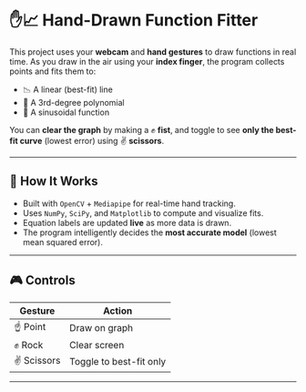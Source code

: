 # ✋📈 Hand-Drawn Function Fitter

This project uses your **webcam** and **hand gestures** to draw functions in real time. As you draw in the air using your **index finger**, the program collects points and fits them to:

- 📉 A linear (best-fit) line  
- 📐 A 3rd-degree polynomial  
- 🔁 A sinusoidal function

You can **clear the graph** by making a ✊ **fist**, and toggle to see **only the best-fit curve** (lowest error) using ✌️ **scissors**.

---

## 🔧 How It Works

- Built with `OpenCV` + `Mediapipe` for real-time hand tracking.
- Uses `NumPy`, `SciPy`, and `Matplotlib` to compute and visualize fits.
- Equation labels are updated **live** as more data is drawn.
- The program intelligently decides the **most accurate model** (lowest mean squared error).

---

## 🎮 Controls

| Gesture  | Action                  |
|----------|-------------------------|
| ☝️ Point | Draw on graph           |
| ✊ Rock  | Clear screen             |
| ✌️ Scissors | Toggle to best-fit only |

---


